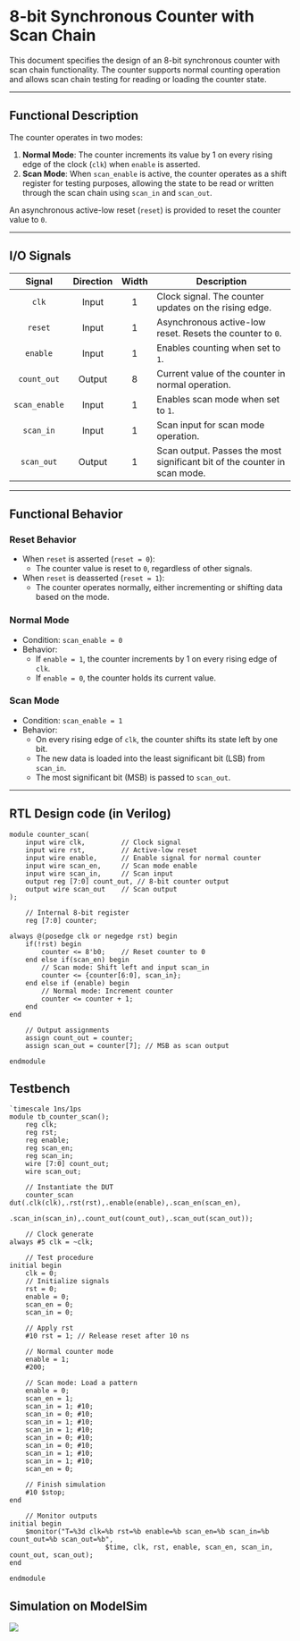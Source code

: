 # 8-bit Synchronous Counter with Scan Chain

This document specifies the design of an 8-bit synchronous counter with scan chain functionality. The counter supports normal counting operation and allows scan chain testing for reading or loading the counter state.

---

## Functional Description
The counter operates in two modes:

1. **Normal Mode**: The counter increments its value by 1 on every rising edge of the clock (`clk`) when `enable` is asserted.
2. **Scan Mode**: When `scan_enable` is active, the counter operates as a shift register for testing purposes, allowing the state to be read or written through the scan chain using `scan_in` and `scan_out`.

An asynchronous active-low reset (`reset`) is provided to reset the counter value to `0`.

---

## I/O Signals

| Signal        | Direction | Width | Description     |
|:-------------:|:---------:|:-----:|-----------------|
| `clk`         | Input     | 1     | Clock signal. The counter updates on the rising edge.   |
| `reset`       | Input     | 1     | Asynchronous active-low reset. Resets the counter to `0`.   |
| `enable`      | Input     | 1     | Enables counting when set to `1`.   |
| `count_out`   | Output    | 8     | Current value of the counter in normal operation.   |
| `scan_enable` | Input     | 1     | Enables scan mode when set to `1`. |
| `scan_in`     | Input     | 1     | Scan input for scan mode operation. |
| `scan_out`    | Output    | 1     | Scan output. Passes the most significant bit of the counter in scan mode.|

---

## Functional Behavior

### Reset Behavior
- When `reset` is asserted (`reset = 0`):
  - The counter value is reset to `0`, regardless of other signals.
- When `reset` is deasserted (`reset = 1`):
  - The counter operates normally, either incrementing or shifting data based on the mode.

### Normal Mode
- Condition: `scan_enable = 0`
- Behavior:
  - If `enable = 1`, the counter increments by 1 on every rising edge of `clk`.
  - If `enable = 0`, the counter holds its current value.

### Scan Mode
- Condition: `scan_enable = 1`
- Behavior:
  - On every rising edge of `clk`, the counter shifts its state left by one bit.
  - The new data is loaded into the least significant bit (LSB) from `scan_in`.
  - The most significant bit (MSB) is passed to `scan_out`.

---
## RTL Design code (in Verilog)
```
module counter_scan(
	input wire clk, 		// Clock signal
	input wire rst,			// Active-low reset
	input wire enable,		// Enable signal for normal counter 
	input wire scan_en, 	// Scan mode enable
	input wire scan_in,		// Scan input 
	output reg [7:0] count_out, // 8-bit counter output 
	output wire scan_out	// Scan output
);

	// Internal 8-bit register
	reg [7:0] counter; 

always @(posedge clk or negedge rst) begin 
	if(!rst) begin 
		counter <= 8'b0; 	// Reset counter to 0
	end else if(scan_en) begin
		// Scan mode: Shift left and input scan_in
		counter <= {counter[6:0], scan_in};
	end else if (enable) begin 
		// Normal mode: Increment counter 
		counter <= counter + 1;
	end
end 

	// Output assignments
	assign count_out = counter;
	assign scan_out = counter[7]; // MSB as scan output 

endmodule
```
## Testbench
```
`timescale 1ns/1ps
module tb_counter_scan();
	reg clk;
	reg rst;
	reg enable;
	reg scan_en;
	reg scan_in;
	wire [7:0] count_out;
	wire scan_out; 
	
	// Instantiate the DUT 
	counter_scan dut(.clk(clk),.rst(rst),.enable(enable),.scan_en(scan_en),
					.scan_in(scan_in),.count_out(count_out),.scan_out(scan_out));
	
	// Clock generate
always #5 clk = ~clk;

	// Test procedure 
initial begin 
	clk = 0;
	// Initialize signals
	rst = 0;
	enable = 0;
	scan_en = 0;
	scan_in = 0;
	
	// Apply rst 
	#10 rst = 1; // Release reset after 10 ns 
	
	// Normal counter mode 
	enable = 1;
	#200;
	
	// Scan mode: Load a pattern
	enable = 0;
	scan_en = 1;
	scan_in = 1; #10;
	scan_in = 0; #10;
	scan_in = 1; #10;
	scan_in = 1; #10;
	scan_in = 0; #10;
	scan_in = 0; #10;
	scan_in = 1; #10;
	scan_in = 1; #10;
	scan_en = 0;
	
	// Finish simulation
	#10 $stop;
end 

	// Monitor outputs
initial begin 
	$monitor("T=%3d clk=%b rst=%b enable=%b scan_en=%b scan_in=%b count_out=%b scan_out=%b",
						$time, clk, rst, enable, scan_en, scan_in, count_out, scan_out);
end
	
endmodule
```
## Simulation on ModelSim
<img src="media/counter.pgn"/>
